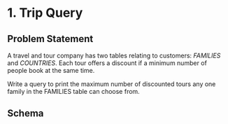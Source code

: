 # 1. Trip Query

## Problem Statement
A travel and tour company has two tables relating to customers: *FAMILIES* and *COUNTRIES*. Each tour offers a discount if a minimum number of people book at the same time.

Write a query to print the maximum number of discounted tours any one family in the FAMILIES table can choose from.

## Schema
